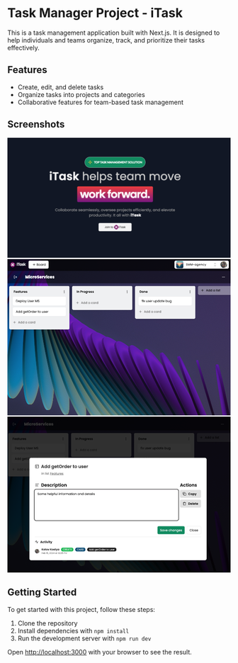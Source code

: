 # Task Manager Project - iTask

This is a task management application built with Next.js. It is designed to help individuals and teams organize, track, and prioritize their tasks effectively.

## Features

- Create, edit, and delete tasks
- Organize tasks into projects and categories
- Collaborative features for team-based task management

## Screenshots

![Screenshot 1](public/S1.png)
![Screenshot 2](public/S2.png)
![Screenshot 3](public/S3.png)

## Getting Started

To get started with this project, follow these steps:

1. Clone the repository
2. Install dependencies with `npm install`
3. Run the development server with `npm run dev`

Open [http://localhost:3000](http://localhost:3000) with your browser to see the result.
